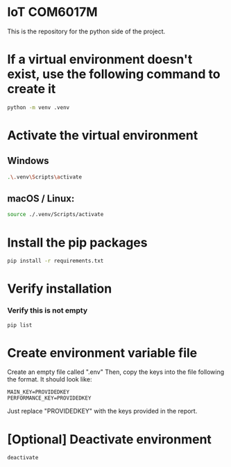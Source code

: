 # IoT COM6017M
This is the repository for the python side of the project.

# If a virtual environment doesn't exist, use the following command to create it
```bash
python -m venv .venv
```

# Activate the virtual environment
## Windows
```bash
.\.venv\Scripts\activate
```

## macOS / Linux:
```bash
source ./.venv/Scripts/activate
```

# Install the pip packages
```bash
pip install -r requirements.txt
```
# Verify installation
### Verify this is not empty
```bash
pip list
```
# Create environment variable file
Create an empty file called ".env"
Then, copy the keys into the file following the format.
It should look like:
```
MAIN_KEY=PROVIDEDKEY
PERFORMANCE_KEY=PROVIDEDKEY
```
Just replace "PROVIDEDKEY" with the keys provided in the report.


# [Optional] Deactivate environment
```bash
deactivate
```

